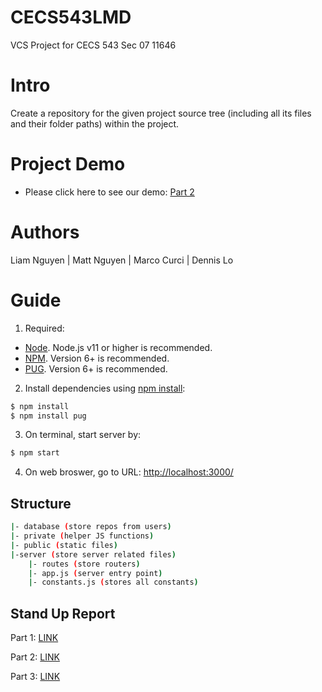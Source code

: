 # CECS543LMD

VCS Project for CECS 543 Sec 07 11646

# Intro

Create a repository for the given project source tree (including all its files and their folder paths) within the project.

# Project Demo

- Please click here to see our demo: [Part 2](https://youtu.be/TblI6wRh0XQ)

# Authors

Liam Nguyen | Matt Nguyen | Marco Curci | Dennis Lo

# Guide

1. Required:

- [Node](https://nodejs.org/en/download/). Node.js v11 or higher is recommended.
- [NPM](https://www.npmjs.com/get-npm). Version 6+ is recommended.
- [PUG](https://pugjs.org/). Version 6+ is recommended.

2. Install dependencies using [npm install](https://docs.npmjs.com/getting-started/installing-npm-packages-locally):

```bash
$ npm install
$ npm install pug
```

3. On terminal, start server by:

```bash
$ npm start
```

4. On web broswer, go to URL: [http://localhost:3000/](http://localhost:3000/)

## Structure

```bash
|- database (store repos from users)
|- private (helper JS functions)
|- public (static files)
|-server (store server related files)
	|- routes (store routers)
   	|- app.js (server entry point)
	|- constants.js (stores all constants)
```

## Stand Up Report

Part 1: [LINK](https://1drv.ms/w/s!AgJrpqI0jWm8gZpljgq3uOegIrgdbQ)

Part 2: [LINK](https://onedrive.live.com/view.aspx?resid=BC698D34A2A66B02!19862&ithint=file%2cdocx&authkey=!APonenOErzhufgc)

Part 3: [LINK](https://1drv.ms/w/s!AgJrpqI0jWm8gZtLdcwpHtGLqwOcFg?e=5Ky85v)
